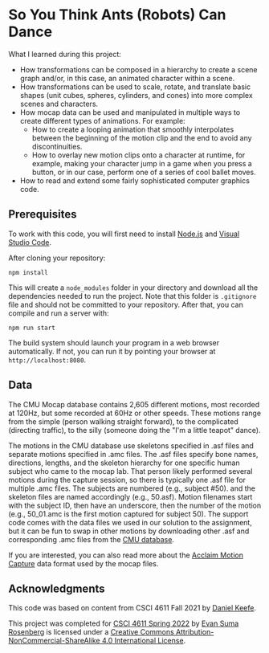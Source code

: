 # So You Think Ants (Robots) Can Dance

What I learned during this project:
- How transformations can be composed in a hierarchy to create a scene graph and/or, in this case, an animated character within a scene.
- How transformations can be used to scale, rotate, and translate basic shapes (unit cubes, spheres, cylinders, and cones) into more complex scenes and characters.
- How mocap data can be used and manipulated in multiple ways to create different types of animations. For example:
  - How to create a looping animation that smoothly interpolates between the beginning of the motion clip and the end to avoid any discontinuities.
  - How to overlay new motion clips onto a character at runtime, for example, making your character jump in a game when you press a button, or in our case, perform one of a series of cool ballet moves.
- How to read and extend some fairly sophisticated computer graphics code.

## Prerequisites

To work with this code, you will first need to install [Node.js](https://nodejs.org/en/) and [Visual Studio Code](https://code.visualstudio.com/). 

After cloning your repository:

```
npm install
```

This will create a `node_modules` folder in your directory and download all the dependencies needed to run the project.  Note that this folder is `.gitignore` file and should not be committed to your repository.  After that, you can compile and run a server with:

```
npm run start
```

The build system should launch your program in a web browser automatically.  If not, you can run it by pointing your browser at `http://localhost:8080`.

## Data

The CMU Mocap database contains 2,605 different motions, most recorded at 120Hz, but some recorded at 60Hz or other speeds. These motions range from the simple (person walking straight forward), to the complicated (directing traffic), to the silly (someone doing the "I'm a little teapot" dance).

The motions in the CMU database use skeletons specified in .asf files and separate motions specified in .amc files. The .asf files specify bone names, directions, lengths, and the skeleton hierarchy for one specific human subject who came to the mocap lab. That person likely performed several motions during the capture session, so there is typically one .asf file for multiple .amc files. The subjects are numbered (e.g., subject #50). and the skeleton files are named accordingly (e.g., 50.asf). Motion filenames start with the subject ID, then have an underscore, then the number of the motion (e.g., 50_01.amc is the first motion captured for subject 50). The support code comes with the data files we used in our solution to the assignment, but it can be fun to swap in other motions by downloading other .asf and corresponding .amc files from the [CMU database](http://mocap.cs.cmu.edu/).  

If you are interested, you can also read more about the [Acclaim Motion Capture](http://graphics.cs.cmu.edu/nsp/course/cs229/info/ACCLAIMdef.html) data format used by the mocap files.

## Acknowledgments

This code was based on content from CSCI 4611 Fall 2021 by [Daniel Keefe](https://www.danielkeefe.net/).

This project was completed for [CSCI 4611 Spring 2022](https://canvas.umn.edu/courses/290928/assignments/syllabus) by [Evan Suma Rosenberg](https://illusioneering.umn.edu/) is licensed under a [Creative Commons Attribution-NonCommercial-ShareAlike 4.0 International License](http://creativecommons.org/licenses/by-nc-sa/4.0/).
